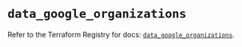 # `data_google_organizations`

Refer to the Terraform Registry for docs: [`data_google_organizations`](https://registry.terraform.io/providers/hashicorp/google-beta/6.37.0/docs/data-sources/google_organizations).
